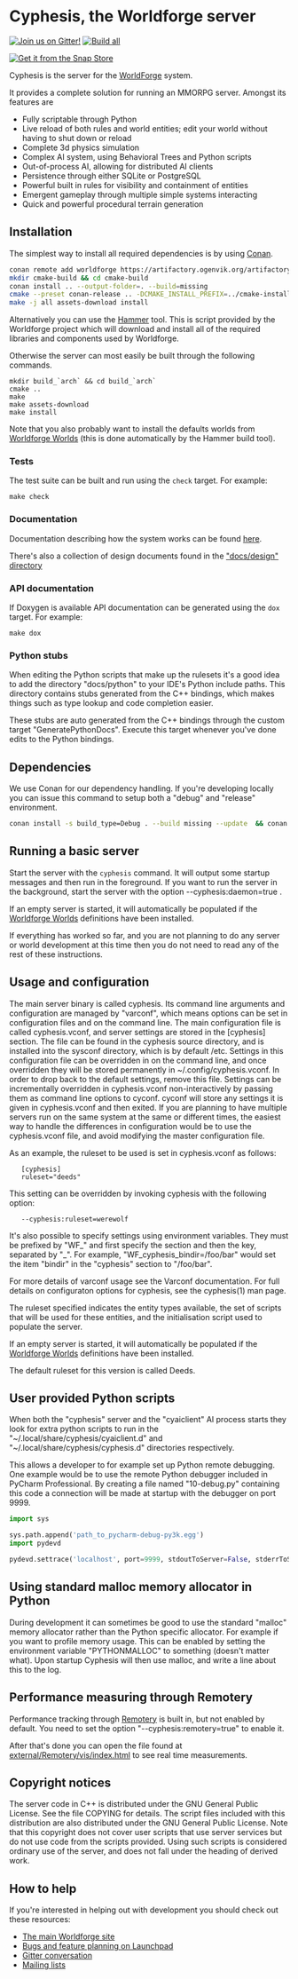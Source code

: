 # Cyphesis, the Worldforge server

[![Join us on Gitter!](https://badges.gitter.im/Worldforge.svg)](https://gitter.im/Worldforge/Lobby)
[![Build all](https://github.com/worldforge/cyphesis/actions/workflows/cmake.yml/badge.svg)](https://github.com/worldforge/cyphesis/actions/workflows/cmake.yml)

[![Get it from the Snap Store](https://snapcraft.io/static/images/badges/en/snap-store-black.svg)](https://snapcraft.io/cyphesis)

Cyphesis is the server for the [WorldForge](http://worldforge.org/ "The main Worldforge site") system.

It provides a complete solution for running an MMORPG server. Amongst its features are

* Fully scriptable through Python
* Live reload of both rules and world entities; edit your world without having to shut down or reload
* Complete 3d physics simulation
* Complex AI system, using Behavioral Trees and Python scripts
* Out-of-process AI, allowing for distributed AI clients
* Persistence through either SQLite or PostgreSQL
* Powerful built in rules for visibility and containment of entities
* Emergent gameplay through multiple simple systems interacting
* Quick and powerful procedural terrain generation

## Installation

The simplest way to install all required dependencies is by using [Conan](https://www.conan.io).

```bash
conan remote add worldforge https://artifactory.ogenvik.org/artifactory/api/conan/conan
mkdir cmake-build && cd cmake-build
conan install .. --output-folder=. --build=missing
cmake --preset conan-release .. -DCMAKE_INSTALL_PREFIX=../cmake-install
make -j all assets-download install
```

Alternatively you can use the [Hammer](http://wiki.worldforge.org/wiki/Hammer_Script "The Hammer script") tool.
This is script provided by the Worldforge project which will download and install all of the required libraries and
components used by Worldforge.

Otherwise the server can most easily be built through the following commands.

```
mkdir build_`arch` && cd build_`arch`
cmake ..
make
make assets-download
make install
```

Note that you also probably want to install the defaults worlds from
[Worldforge Worlds](https://github.com/worldforge/worlds) (this is done automatically by the
Hammer build tool).

### Tests

The test suite can be built and run using the ```check``` target. For example:

```
make check
```

### Documentation

Documentation describing how the system works can be found [here](docs/dox/index.md).

There's also a collection of design documents found in the ["docs/design" directory](docs/design)

### API documentation

If Doxygen is available API documentation can be generated using the ```dox``` target. For example:

```
make dox
```

### Python stubs

When editing the Python scripts that make up the rulesets it's a good idea to add the directory "docs/python" to
your IDE's Python include paths. This directory contains stubs generated from the C++ bindings, which makes things such
as type lookup and code completion easier.

These stubs are auto generated from the C++ bindings through the custom target "GeneratePythonDocs". 
Execute this target whenever you've done edits to the Python bindings.

## Dependencies

We use Conan for our dependency handling. If you're developing locally you can issue this command to setup both a "debug" and "release" environment.
```bash
conan install -s build_type=Debug . --build missing --update  && conan install . --build missing --update
```

## Running a basic server

Start the server with the ```cyphesis``` command. It will output some startup
messages and then run in the foreground. If you want to run the server in
the background, start the server with the option --cyphesis:daemon=true .

If an empty server is started, it will automatically be populated if the
[Worldforge Worlds](https://github.com/worldforge/worlds) definitions have
been installed.

If everything has worked so far, and you are not planning to do any
server or world development at this time then you do not need to read any
of the rest of these instructions.

## Usage and configuration

The main server binary is called cyphesis. Its command line arguments and
configuration are managed by "varconf", which means options can be set in
configuration files and on the command line. The main configuration file
is called cyphesis.vconf, and server settings are stored in the [cyphesis]
section. The file can be found in the cyphesis source directory, and is
installed into the sysconf directory, which is by default /etc. Settings
in this configuration file can be overridden in on the command line, and
once overridden they will be stored permanently in ~/.config/cyphesis.vconf.
In order to drop back to the default settings,
remove this file. Settings can be incrementally overridden in
cyphesis.vconf non-interactively by passing them as command line
options to cyconf. cyconf will store any settings it is given in
cyphesis.vconf and then exited. If you are planning to have multiple
servers run on the same system at the same or different times, the easiest
way to handle the differences in configuration would be to use the
cyphesis.vconf file, and avoid modifying the master configuration file.

As an example, the ruleset to be used is set in cyphesis.vconf as follows:

```
   [cyphesis]
   ruleset="deeds"
```

This setting can be overridden by invoking cyphesis with the following
option:

```
   --cyphesis:ruleset=werewolf
```

It's also possible to specify settings using environment variables. They must be prefixed by "WF_" and first specify the
section and then the key, separated by "_". For example, "WF_cyphesis_bindir=/foo/bar" would set the item "bindir" in
the "cyphesis" section to "/foo/bar".

For more details of varconf usage see the Varconf documentation. For full
details on configuraton options for cyphesis, see the cyphesis(1) man
page.

The ruleset specified indicates the entity types available, the set of
scripts that will be used for these entities, and the initialisation
script used to populate the server.

If an empty server is started, it will automatically be populated if the
[Worldforge Worlds](https://github.com/worldforge/worlds) definitions have
been installed.

The default ruleset for this version is called Deeds.

## User provided Python scripts

When both the "cyphesis" server and the "cyaiclient" AI process starts they look
for extra python scripts to run in the "~/.local/share/cyphesis/cyaiclient.d"
and "~/.local/share/cyphesis/cyphesis.d" directories respectively.

This allows a developer to for example set up Python remote debugging.
One example would be to use the remote Python debugger included in PyCharm
Professional. By creating a file named "10-debug.py" containing this code
a connection will be made at startup with the debugger on port 9999.

```python
import sys

sys.path.append('path_to_pycharm-debug-py3k.egg')
import pydevd

pydevd.settrace('localhost', port=9999, stdoutToServer=False, stderrToServer=False, suspend=False)
```

## Using standard malloc memory allocator in Python

During development it can sometimes be good to use the standard "malloc" memory allocator rather than
the Python specific allocator. For example if you want to profile memory usage.
This can be enabled by setting the environment variable "PYTHONMALLOC" to something (doesn't matter what).
Upon startup Cyphesis will then use malloc, and write a line about this to the log.

## Performance measuring through Remotery

Performance tracking through [Remotery](https://github.com/Celtoys/Remotery) is built in,
but not enabled by default. You need to set the option "--cyphesis:remotery=true" to enable it.

After that's done you can open the file found at [external/Remotery/vis/index.html]() to see
real time measurements.

## Copyright notices

The server code in C++ is distributed under the GNU General Public
License. See the file COPYING for details. The script files included with
this distribution are also distributed under the GNU General Public
License. Note that this copyright does not cover user scripts that use
server services but do not use code from the scripts provided. Using such
scripts is considered ordinary use of the server, and does not fall under
the heading of derived work.

## How to help

If you're interested in helping out with development you should check out these resources:

* [The main Worldforge site](http://worldforge.org/ "The main Worldforge site")
* [Bugs and feature planning on Launchpad](https://launchpad.net/cyphesis "Cyphesis Launchpad entry")
* [Gitter conversation](https://gitter.im/Worldforge/Lobby "Gitter conversation")
* [Mailing lists](http://mail.worldforge.org/lists/listinfo/ "Mailing lists")
